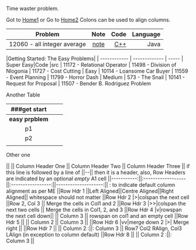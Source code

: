 Time waster problem.

Got to [Home1](https://klmahmood.github.io/hello-world/)
or Go to [Home2](../index.md)
Colons can be used to align columns.

| Problem        |   Note         | Code  | Language |
| ------------- |:-------------:| -----:|-----:|
| 12060 - all integer average| [note](../src/chapter1/chapter2/12060.md)   |[C++](../src/chapter1/chapter2/12060_all_integer_average.cpp)  | Java |



|Getting Started: The Easy Problems| |
------------ | ------------- | -----
| Super Easy|Code |src
|  11172 - Relational Operator
| 11498 - Division of Nlogonia
|  11727 - Cost Cutting
| Easy
|  10114 - Loansome Car Buyer
|  11559 - Event Planning
|  11799 - Horror Dash
| Medium
|  573 - The Snail
|  10141 - Request for Proposal
|  11507 - Bender B. Rodríguez Problem

Another Table

|  ###get start |   |   |
|:-:|:-:|:-:|
|**easy prpblem**    |
|   p1|   |   |
|   p2|   |   |
|   |   |   |

Other one

||            || Column Header One || Column Header Two || Column Header Three || if this line is followed by a line of ||--|| then it is a header, also, Row Headers are indicated by an optional *empty* A1 cell
||-----------:||:------------------||:-----------------:||--------------------:|| : to indicate default column alignment as per ME
||Row Hdr 1   ||Left Aligned||Centre Aligned||Right Aligned|| whitespace should not matter
||Row Hdr 2   |>|colspan the next cell                  ||Row 2, Col 3         || Merge the cells in Col1 and 2
||Row Hdr 3   |>>|colspan the next two cells                                   || Merge the cells in Col1, 2, and 3
||Row Hdr 4   |v|rowspan the next cell down||           || Column 3            || rowspan on col1 and an empty cell
||Row Hdr 5   ||                   || Column 2          || Column 3            ||
||Row Hdr 6   |vv|merge down 2     |>| Merge right                             ||
||Row Hdr 7   ||                   || Column 2         :||: Column 3           || Row7 Col2 RAlign, Col3 LAlign (in exception to column default)
||Row Hdr 8   ||                   || Column 2         :||: Column 3           ||


<!--
Notes for Me:
Formatted.
Cross-platform
Tested.
-->
    

